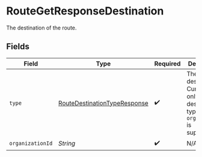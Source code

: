 # RouteGetResponseDestination

The destination of the route.


## Fields

| Field                                                                                     | Type                                                                                      | Required                                                                                  | Description                                                                               | Example                                                                                   |
| ----------------------------------------------------------------------------------------- | ----------------------------------------------------------------------------------------- | ----------------------------------------------------------------------------------------- | ----------------------------------------------------------------------------------------- | ----------------------------------------------------------------------------------------- |
| `type`                                                                                    | [RouteDestinationTypeResponse](../../models/components/RouteDestinationTypeResponse.md)   | :heavy_check_mark:                                                                        | The type of destination. Currently only the destination type `organization` is supported. | organization                                                                              |
| `organizationId`                                                                          | *String*                                                                                  | :heavy_check_mark:                                                                        | N/A                                                                                       | org_1234567                                                                               |